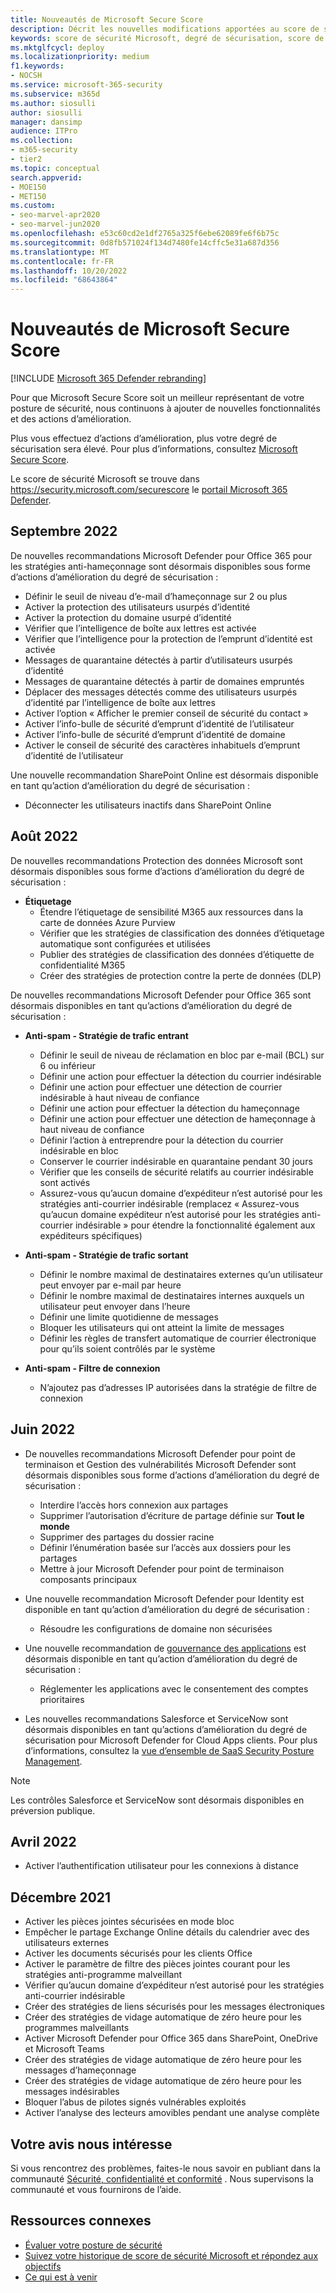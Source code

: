 ```yaml
---
title: Nouveautés de Microsoft Secure Score
description: Décrit les nouvelles modifications apportées au score de sécurité Microsoft dans le portail Microsoft 365 Defender.
keywords: score de sécurité Microsoft, degré de sécurisation, score de sécurité Office 365, score de sécurité Microsoft, portail Microsoft 365 Defender
ms.mktglfcycl: deploy
ms.localizationpriority: medium
f1.keywords:
- NOCSH
ms.service: microsoft-365-security
ms.subservice: m365d
ms.author: siosulli
author: siosulli
manager: dansimp
audience: ITPro
ms.collection:
- m365-security
- tier2
ms.topic: conceptual
search.appverid:
- MOE150
- MET150
ms.custom:
- seo-marvel-apr2020
- seo-marvel-jun2020
ms.openlocfilehash: e53c60cd2e1df2765a325f6ebe62089fe6f6b75c
ms.sourcegitcommit: 0d8fb571024f134d7480fe14cffc5e31a687d356
ms.translationtype: MT
ms.contentlocale: fr-FR
ms.lasthandoff: 10/20/2022
ms.locfileid: "68643864"
---
```

# <a name="whats-new-in-microsoft-secure-score"></a>Nouveautés de Microsoft Secure Score

[!INCLUDE [Microsoft 365 Defender rebranding](../includes/microsoft-defender.md)]

Pour que Microsoft Secure Score soit un meilleur représentant de votre posture de sécurité, nous continuons à ajouter de nouvelles fonctionnalités et des actions d’amélioration.

Plus vous effectuez d’actions d’amélioration, plus votre degré de sécurisation sera élevé. Pour plus d’informations, consultez [Microsoft Secure Score](microsoft-secure-score.md).

Le score de sécurité Microsoft se trouve dans <https://security.microsoft.com/securescore> le [portail Microsoft 365 Defender](microsoft-365-defender-portal.md).

## <a name="september-2022"></a>Septembre 2022

De nouvelles recommandations Microsoft Defender pour Office 365 pour les stratégies anti-hameçonnage sont désormais disponibles sous forme d’actions d’amélioration du degré de sécurisation :

- Définir le seuil de niveau d’e-mail d’hameçonnage sur 2 ou plus
- Activer la protection des utilisateurs usurpés d’identité
- Activer la protection du domaine usurpé d’identité
- Vérifier que l’intelligence de boîte aux lettres est activée
- Vérifier que l’intelligence pour la protection de l’emprunt d’identité est activée
- Messages de quarantaine détectés à partir d’utilisateurs usurpés d’identité
- Messages de quarantaine détectés à partir de domaines empruntés
- Déplacer des messages détectés comme des utilisateurs usurpés d’identité par l’intelligence de boîte aux lettres
- Activer l’option « Afficher le premier conseil de sécurité du contact »
- Activer l’info-bulle de sécurité d’emprunt d’identité de l’utilisateur
- Activer l’info-bulle de sécurité d’emprunt d’identité de domaine
- Activer le conseil de sécurité des caractères inhabituels d’emprunt d’identité de l’utilisateur

Une nouvelle recommandation SharePoint Online est désormais disponible en tant qu’action d’amélioration du degré de sécurisation :

- Déconnecter les utilisateurs inactifs dans SharePoint Online

## <a name="august-2022"></a>Août 2022

De nouvelles recommandations Protection des données Microsoft sont désormais disponibles sous forme d’actions d’amélioration du degré de sécurisation :

- **Étiquetage**
  - Étendre l’étiquetage de sensibilité M365 aux ressources dans la carte de données Azure Purview
  - Vérifier que les stratégies de classification des données d’étiquetage automatique sont configurées et utilisées
  - Publier des stratégies de classification des données d’étiquette de confidentialité M365
  - Créer des stratégies de protection contre la perte de données (DLP)

De nouvelles recommandations Microsoft Defender pour Office 365 sont désormais disponibles en tant qu’actions d’amélioration du degré de sécurisation :

- **Anti-spam - Stratégie de trafic entrant**
  - Définir le seuil de niveau de réclamation en bloc par e-mail (BCL) sur 6 ou inférieur
  - Définir une action pour effectuer la détection du courrier indésirable
  - Définir une action pour effectuer une détection de courrier indésirable à haut niveau de confiance
  - Définir une action pour effectuer la détection du hameçonnage
  - Définir une action pour effectuer une détection de hameçonnage à haut niveau de confiance
  - Définir l’action à entreprendre pour la détection du courrier indésirable en bloc
  - Conserver le courrier indésirable en quarantaine pendant 30 jours
  - Vérifier que les conseils de sécurité relatifs au courrier indésirable sont activés
  - Assurez-vous qu’aucun domaine d’expéditeur n’est autorisé pour les stratégies anti-courrier indésirable (remplacez « Assurez-vous qu’aucun domaine expéditeur n’est autorisé pour les stratégies anti-courrier indésirable » pour étendre la fonctionnalité également aux expéditeurs spécifiques)

- **Anti-spam - Stratégie de trafic sortant**
  - Définir le nombre maximal de destinataires externes qu’un utilisateur peut envoyer par e-mail par heure
  - Définir le nombre maximal de destinataires internes auxquels un utilisateur peut envoyer dans l’heure
  - Définir une limite quotidienne de messages
  - Bloquer les utilisateurs qui ont atteint la limite de messages
  - Définir les règles de transfert automatique de courrier électronique pour qu’ils soient contrôlés par le système

- **Anti-spam - Filtre de connexion**
  - N’ajoutez pas d’adresses IP autorisées dans la stratégie de filtre de connexion

## <a name="june-2022"></a>Juin 2022

- De nouvelles recommandations Microsoft Defender pour point de terminaison et Gestion des vulnérabilités Microsoft Defender sont désormais disponibles sous forme d’actions d’amélioration du degré de sécurisation :

  - Interdire l’accès hors connexion aux partages
  - Supprimer l’autorisation d’écriture de partage définie sur **Tout le monde**
  - Supprimer des partages du dossier racine
  - Définir l’énumération basée sur l’accès aux dossiers pour les partages
  - Mettre à jour Microsoft Defender pour point de terminaison composants principaux

- Une nouvelle recommandation Microsoft Defender pour Identity est disponible en tant qu’action d’amélioration du degré de sécurisation :

  - Résoudre les configurations de domaine non sécurisées

- Une nouvelle recommandation de [gouvernance des applications](/defender-cloud-apps/app-governance-manage-app-governance) est désormais disponible en tant qu’action d’amélioration du degré de sécurisation :

  - Réglementer les applications avec le consentement des comptes prioritaires

- Les nouvelles recommandations Salesforce et ServiceNow sont désormais disponibles en tant qu’actions d’amélioration du degré de sécurisation pour Microsoft Defender for Cloud Apps clients. Pour plus d’informations, consultez la [vue d’ensemble de SaaS Security Posture Management](https://aka.ms/saas_security_posture_management).

> [!NOTE]
> Les contrôles Salesforce et ServiceNow sont désormais disponibles en préversion publique.

## <a name="april-2022"></a>Avril 2022

- Activer l’authentification utilisateur pour les connexions à distance

## <a name="december-2021"></a>Décembre 2021

- Activer les pièces jointes sécurisées en mode bloc
- Empêcher le partage Exchange Online détails du calendrier avec des utilisateurs externes
- Activer les documents sécurisés pour les clients Office
- Activer le paramètre de filtre des pièces jointes courant pour les stratégies anti-programme malveillant
- Vérifier qu’aucun domaine d’expéditeur n’est autorisé pour les stratégies anti-courrier indésirable
- Créer des stratégies de liens sécurisés pour les messages électroniques
- Créer des stratégies de vidage automatique de zéro heure pour les programmes malveillants
- Activer Microsoft Defender pour Office 365 dans SharePoint, OneDrive et Microsoft Teams
- Créer des stratégies de vidage automatique de zéro heure pour les messages d’hameçonnage
- Créer des stratégies de vidage automatique de zéro heure pour les messages indésirables
- Bloquer l’abus de pilotes signés vulnérables exploités
- Activer l’analyse des lecteurs amovibles pendant une analyse complète

## <a name="we-want-to-hear-from-you"></a>Votre avis nous intéresse

Si vous rencontrez des problèmes, faites-le nous savoir en publiant dans la communauté [Sécurité, confidentialité et conformité](https://techcommunity.microsoft.com/t5/Security-Privacy-Compliance/bd-p/security_privacy) . Nous supervisons la communauté et vous fournirons de l’aide.

## <a name="related-resources"></a>Ressources connexes

- [Évaluer votre posture de sécurité](microsoft-secure-score-improvement-actions.md)
- [Suivez votre historique de score de sécurité Microsoft et répondez aux objectifs](microsoft-secure-score-history-metrics-trends.md)
- [Ce qui est à venir](microsoft-secure-score-whats-coming.md)

